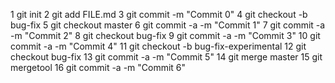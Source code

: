 1 git init
2 git add FILE.md
3 git commit -m "Commit 0"
4 git checkout -b bug-fix
5 git checkout master
6 git commit -a -m "Commit 1"
7 git commit -a -m "Commit 2"
8 git checkout bug-fix
9 git commit -a -m "Commit 3"
10 git commit -a -m "Commit 4"
11 git checkout -b bug-fix-experimental
12 git checkout bug-fix
13 git commit -a -m "Commit 5"
14 git merge master
15 git mergetool
16 git commit -a -m "Commit 6"
